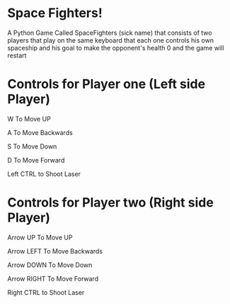 # Space Fighters!
A Python Game Called SpaceFighters (sick name) that consists of two players that play on the same keyboard that each one controls his own spaceship and his goal to make the opponent's health 0 and the game will restart

# Controls for Player one (Left side Player)
W To Move UP

A To Move Backwards

S To Move Down

D To Move Forward

Left CTRL to Shoot Laser

# Controls for Player two (Right side Player)

Arrow UP To Move UP

Arrow LEFT To Move Backwards

Arrow DOWN To Move Down

Arrow RIGHT To Move Forward

Right CTRL to Shoot Laser
